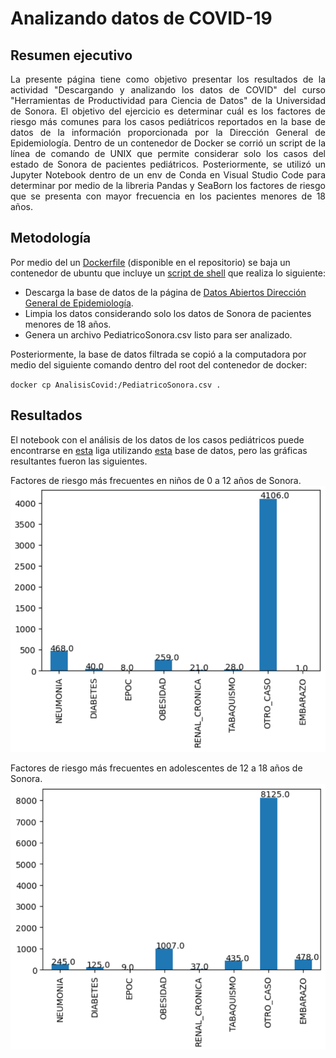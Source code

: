 # Analizando datos de COVID-19

## Resumen ejecutivo

<div style="text-align: justify">
La presente página tiene como objetivo presentar los resultados de la actividad "Descargando y analizando los datos de COVID" del curso "Herramientas de Productividad para Ciencia de Datos" de la Universidad de Sonora.
El objetivo del ejercicio es determinar cuál es los factores de riesgo más comunes para los casos pediátricos reportados en la base de datos de la información proporcionada por la Dirección General de Epidemiología.
Dentro de un contenedor de Docker se corrió un script de la línea de comando de UNIX que permite considerar solo los casos del estado de Sonora de pacientes pediátricos.
Posteriormente, se utilizó un Jupyter Notebook dentro de un env de Conda en Visual Studio Code para determinar por medio de la libreria Pandas y SeaBorn los factores de riesgo que se presenta con mayor frecuencia en los pacientes menores de 18 años.
</div>

## Metodología

Por medio del un [Dockerfile](https://github.com/Maleniski/AnalisisCovid19/blob/main/AnalisisCovid_MalenaManzanares.dockerfile) (disponible en el repositorio) se baja un contenedor de ubuntu que incluye un [script de shell](https://github.com/Maleniski/AnalisisCovid19/blob/main/Covid19Script.sh) que realiza lo siguiente:

- Descarga la base de datos de la página de [Datos Abiertos Dirección General de Epidemiología](https://www.gob.mx/salud/documentos/datos-abiertos-152127).
- Limpia los datos considerando solo los datos de Sonora de pacientes menores de 18 años.
- Genera un archivo PediatricoSonora.csv listo para ser analizado.

Posteriormente, la base de datos filtrada se copió a la computadora por medio del siguiente comando dentro del root del contenedor de docker:

<code>docker cp AnalisisCovid:/PediatricoSonora.csv .</code>

## Resultados

El notebook con el análisis de los datos de los casos pediátricos puede encontrarse en [esta](https://github.com/Maleniski/AnalisisCovid19/blob/main/AnalisisPediatrico.ipynb) liga utilizando [esta](https://github.com/Maleniski/AnalisisCovid19/blob/main/PediatricoSonora.csv) base de datos, pero las gráficas resultantes fueron las siguientes.

Factores de riesgo más frecuentes en niños de 0 a 12 años de Sonora.
![ninos](https://github.com/Maleniski/AnalisisCovid19/raw/main/ninos.PNG)

Factores de riesgo más frecuentes en adolescentes de 12 a 18 años de Sonora.
![teen](https://github.com/Maleniski/AnalisisCovid19/raw/main/teen.PNG)
